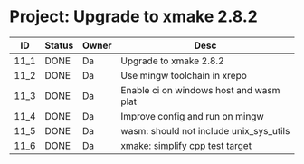 # Project: Upgrade to xmake 2.8.2

| ID | Status | Owner | Desc | 
|----|--------|---------|------|
| 11_1 | DONE | Da | Upgrade to xmake 2.8.2 |
| 11_2 | DONE | Da |  Use mingw toolchain in xrepo |
| 11_3 | DONE | Da | Enable ci on windows host and wasm plat |
| 11_4 | DONE | Da | Improve config and run on mingw |
| 11_5 | DONE | Da | wasm: should not include unix_sys_utils |
| 11_6 | DONE | Da | xmake: simplify cpp test target |
